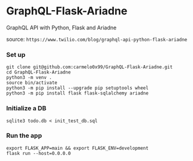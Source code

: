 # GraphQL-Flask-Ariadne
GraphQL API with Python, Flask and Ariadne

source: `https://www.twilio.com/blog/graphql-api-python-flask-ariadne`

### Set up
```
git clone git@github.com:carmelo0x99/GraphQL-Flask-Ariadne.git
cd GraphQL-Flask-Ariadne
python3 -m venv .
source bin/activate
python3 -m pip install --upgrade pip setuptools wheel
python3 -m pip install flask flask-sqlalchemy ariadne
```

### Initialize a DB
```
sqlite3 todo.db < init_test_db.sql
```

### Run the app
```
export FLASK_APP=main && export FLASK_ENV=development
flask run --host=0.0.0.0
```

